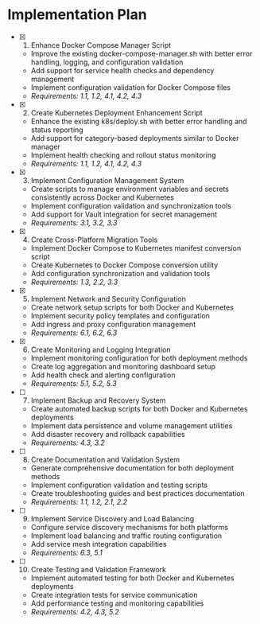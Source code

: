 # Implementation Plan

- [x] 1. Enhance Docker Compose Manager Script
  - Improve the existing docker-compose-manager.sh with better error handling, logging, and configuration validation
  - Add support for service health checks and dependency management
  - Implement configuration validation for Docker Compose files
  - _Requirements: 1.1, 1.2, 4.1, 4.2, 4.3_

- [x] 2. Create Kubernetes Deployment Enhancement Script
  - Enhance the existing k8s/deploy.sh with better error handling and status reporting
  - Add support for category-based deployments similar to Docker manager
  - Implement health checking and rollout status monitoring
  - _Requirements: 1.1, 1.2, 4.1, 4.2, 4.3_

- [x] 3. Implement Configuration Management System
  - Create scripts to manage environment variables and secrets consistently across Docker and Kubernetes
  - Implement configuration validation and synchronization tools
  - Add support for Vault integration for secret management
  - _Requirements: 3.1, 3.2, 3.3_

- [x] 4. Create Cross-Platform Migration Tools
  - Implement Docker Compose to Kubernetes manifest conversion script
  - Create Kubernetes to Docker Compose conversion utility
  - Add configuration synchronization and validation tools
  - _Requirements: 1.3, 2.2, 3.3_

- [x] 5. Implement Network and Security Configuration
  - Create network setup scripts for both Docker and Kubernetes
  - Implement security policy templates and configuration
  - Add ingress and proxy configuration management
  - _Requirements: 6.1, 6.2, 6.3_

- [x] 6. Create Monitoring and Logging Integration
  - Implement monitoring configuration for both deployment methods
  - Create log aggregation and monitoring dashboard setup
  - Add health check and alerting configuration
  - _Requirements: 5.1, 5.2, 5.3_

- [ ] 7. Implement Backup and Recovery System
  - Create automated backup scripts for both Docker and Kubernetes deployments
  - Implement data persistence and volume management utilities
  - Add disaster recovery and rollback capabilities
  - _Requirements: 4.3, 3.2_

- [ ] 8. Create Documentation and Validation System
  - Generate comprehensive documentation for both deployment methods
  - Implement configuration validation and testing scripts
  - Create troubleshooting guides and best practices documentation
  - _Requirements: 1.1, 1.2, 2.1, 2.2_

- [ ] 9. Implement Service Discovery and Load Balancing
  - Configure service discovery mechanisms for both platforms
  - Implement load balancing and traffic routing configuration
  - Add service mesh integration capabilities
  - _Requirements: 6.3, 5.1_

- [ ] 10. Create Testing and Validation Framework
  - Implement automated testing for both Docker and Kubernetes deployments
  - Create integration tests for service communication
  - Add performance testing and monitoring capabilities
  - _Requirements: 4.2, 4.3, 5.2_